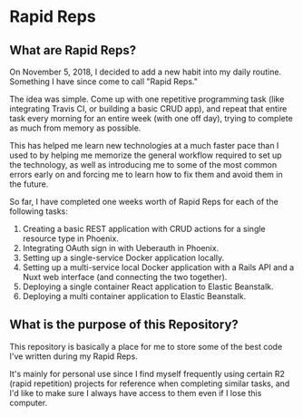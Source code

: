 # Rapid Reps

## What are Rapid Reps?

On November 5, 2018, I decided to add a new habit into my daily routine. Something I have since come to call "Rapid Reps."

The idea was simple. Come up with one repetitive programming task (like integrating Travis CI, or building a basic CRUD app), and repeat that entire task every morning for an entire week (with one off day), trying to complete as much from memory as possible.

This has helped me learn new technologies at a much faster pace than I used to by helping me memorize the general workflow required to set up the technology, as well as introducing me to some of the most common errors early on and forcing me to learn how to fix them and avoid them in the future.

So far, I have completed one weeks worth of Rapid Reps for each of the following tasks:

1. Creating a basic REST application with CRUD actions for a single resource type in Phoenix.
2. Integrating OAuth sign in with Ueberauth in Phoenix.
3. Setting up a single-service Docker application locally.
4. Setting up a multi-service local Docker application with a Rails API and a Nuxt web interface (and connecting the two together).
5. Deploying a single container React application to Elastic Beanstalk.
6. Deploying a multi container application to Elastic Beanstalk.


## What is the purpose of this Repository?

This repository is basically a place for me to store some of the best code I've written during my Rapid Reps.

It's mainly for personal use since I find myself frequently using certain R2 (rapid repetition) projects for reference when completing similar tasks, and I'd like to make sure I always have access to them even if I lose this computer.
